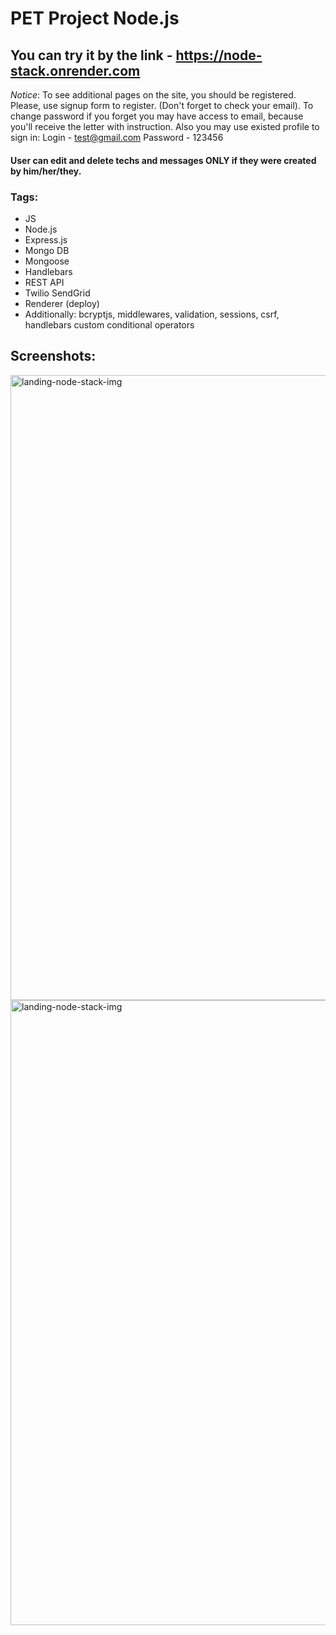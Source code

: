 # PET Project Node.js

## You can try it by the link - https://node-stack.onrender.com
*Notice*: To see additional pages on the site, you should be registered. Please, use signup form to register. (Don't forget to check your email). To change password if you forget you may have access to email, because you'll receive the letter with instruction.
Also you may use existed profile to sign in: 
Login - test@gmail.com
Password - 123456

#### User can edit and delete techs and messages ONLY if they were created by him/her/they.

### Tags:
- JS
- Node.js
- Express.js
- Mongo DB
- Mongoose
- Handlebars
- REST API
- Twilio SendGrid
- Renderer (deploy)
- Additionally: bcryptjs, middlewares, validation, sessions, csrf, handlebars custom conditional operators

## Screenshots: 
<img width="1000" alt="landing-node-stack-img" src="https://user-images.githubusercontent.com/78938313/206434587-f715b163-a2fe-446d-a280-a0e4104d84ea.JPG" />
<img width="1000" alt="landing-node-stack-img" src="https://user-images.githubusercontent.com/78938313/206434589-e25546f6-e71f-43df-be44-430902ec1d00.JPG" />
